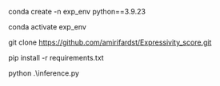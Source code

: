 conda create -n exp_env python==3.9.23

conda activate exp_env

git clone https://github.com/amirifardst/Expressivity_score.git

pip install -r requirements.txt

python .\inference.py




